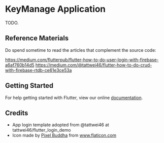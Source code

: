 # KeyManage Application
TODO.

## Reference Materials
Do spend sometime to read the articles that complement the source code:

https://medium.com/flutterpub/flutter-how-to-do-user-login-with-firebase-a6af760b14d5
https://medium.com/@tattwei46/flutter-how-to-do-crud-with-firebase-rtdb-ce61e3ce53a

## Getting Started

For help getting started with Flutter, view our online
[documentation](https://flutter.io/).

## Credits
* App login template adopted from @tattwei46 at tattwei46/flutter_login_demo
* Icon made by [Pixel Buddha](https://www.flaticon.com/authors/pixel-buddha) from www.flaticon.com
